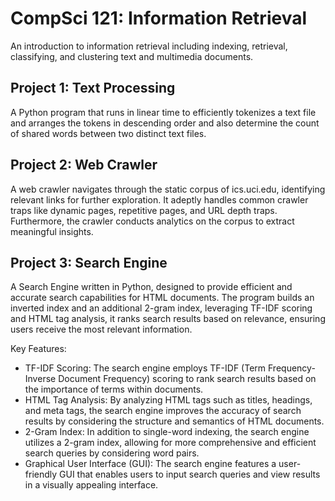 # CompSci 121: Information Retrieval
An introduction to information retrieval including indexing, retrieval, classifying, and clustering text and multimedia documents.

## Project 1: Text Processing
A Python program that runs in linear time to efficiently tokenizes a text file and arranges the tokens in descending order and also determine the count of shared words between two distinct text files.

## Project 2: Web Crawler
A web crawler navigates through the static corpus of ics.uci.edu, identifying relevant links for further exploration. It adeptly handles common crawler traps like dynamic pages, repetitive pages, and URL depth traps. Furthermore, the crawler conducts analytics on the corpus to extract meaningful insights.

## Project 3: Search Engine
A Search Engine written in Python, designed to provide efficient and accurate search capabilities for HTML documents. The program builds an inverted index and an additional 2-gram index, leveraging TF-IDF scoring and HTML tag analysis, it ranks search results based on relevance, ensuring users receive the most relevant information.

Key Features:
* TF-IDF Scoring: The search engine employs TF-IDF (Term Frequency-Inverse Document Frequency) scoring to rank search results based on the importance of terms within documents.
* HTML Tag Analysis: By analyzing HTML tags such as titles, headings, and meta tags, the search engine improves the accuracy of search results by considering the structure and semantics of HTML documents.
* 2-Gram Index: In addition to single-word indexing, the search engine utilizes a 2-gram index, allowing for more comprehensive and efficient search queries by considering word pairs.
* Graphical User Interface (GUI): The search engine features a user-friendly GUI that enables users to input search queries and view results in a visually appealing interface.